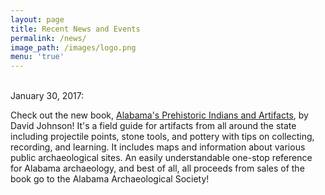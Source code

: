```yaml
---
layout: page
title: Recent News and Events
permalink: /news/
image_path: /images/logo.png
menu: 'true'
---
```



<br>January 30, 2017:

Check out the new book, [Alabama's Prehistoric Indians and Artifacts](https://www.amazon.com/Alabamas-Prehistoric-Indians-Artifacts-Johnson/dp/099687836X/ref=sr_1_1?s=books&amp;ie=UTF8&amp;qid=1485826114&amp;sr=1-1&amp;keywords=alabama+artifacts), by David Johnson! It's a field guide for artifacts from all around the state including projectile points, stone tools, and pottery with tips on collecting, recording, and learning. It includes maps and information about various public archaeological sites. An easily understandable one-stop reference for Alabama archaeology, and best of all, all proceeds from sales of the book go to the Alabama Archaeological Society!